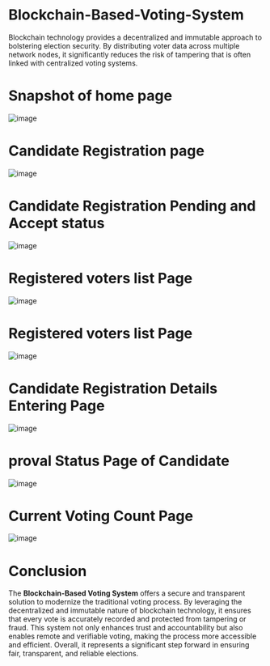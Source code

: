 # Blockchain-Based-Voting-System
Blockchain technology provides a decentralized and immutable approach to bolstering election security. By distributing voter data across multiple network nodes, it significantly reduces the risk of tampering that is often linked with centralized voting systems.

# Snapshot of home page
![image](https://github.com/user-attachments/assets/60d601af-1d23-4199-bfcf-108b2edeb56d)

# Candidate Registration page
![image](https://github.com/user-attachments/assets/80ea9835-3c7b-48b8-9225-0fecf4015964)

# Candidate Registration Pending and Accept status
![image](https://github.com/user-attachments/assets/1dd8203c-c7f3-4bab-912f-5d6c781c4852)

# Registered voters list Page
![image](https://github.com/user-attachments/assets/3f002756-05df-453b-bb4f-9a591bd76e91)

# Registered voters list Page
![image](https://github.com/user-attachments/assets/fc88c5e7-8a1a-4b77-853b-290fbb0882d4)

# Candidate Registration Details Entering Page
![image](https://github.com/user-attachments/assets/38dc5634-eb51-4b14-b322-38243827b7a0)

# proval Status Page of Candidate
![image](https://github.com/user-attachments/assets/d0179675-f786-43fd-908e-91c4b9c7dff2)

# Current Voting Count Page
![image](https://github.com/user-attachments/assets/964a8d92-a9bb-4a0a-9f6a-316c00a39c7f)

# Conclusion
The **Blockchain-Based Voting System** offers a secure and transparent solution to modernize the traditional voting process. By leveraging the decentralized and immutable nature of blockchain technology, it ensures that every vote is accurately recorded and protected from tampering or fraud. This system not only enhances trust and accountability but also enables remote and verifiable voting, making the process more accessible and efficient. Overall, it represents a significant step forward in ensuring fair, transparent, and reliable elections.









